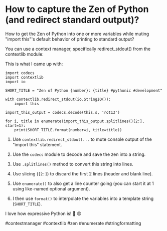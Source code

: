 # How to capture the Zen of Python (and redirect standard output)?

How to get the Zen of Python into one or more variables while muting "import this"'s default behavior of printing to standard output?

You can use a context manager, specifically redirect_stdout() from the contextlib module:

This is what I came up with:

```
import codecs
import contextlib
import io

SHORT_TITLE = "Zen of Python {number}: {title} #pythonic #development"

with contextlib.redirect_stdout(io.StringIO()):
    import this

import_this_output = codecs.decode(this.s, 'rot13')

for i, title in enumerate(import_this_output.splitlines()[2:], start=1):
    print(SHORT_TITLE.format(number=i, title=title))
```

1. Use `contextlib.redirect_stdout(...` to mute console output of the "import this" statement.

2. Use the `codecs` module to decode and save the zen into a string.

3. Use `.splitlines()` method to convert this string into lines.

4. Use slicing (`[2:]`) to discard the first 2 lines (header and blank line).

5. Use `enumerate()` to also get a line counter going (you can start it at 1 using like-named optional argument).

6. I then use `format()` to interpolate the variables into a template string (`SHORT_TITLE`).

I love how expressive Python is! 🐍 😍

#contextmanager #contextlib #zen #enumerate #stringformatting
